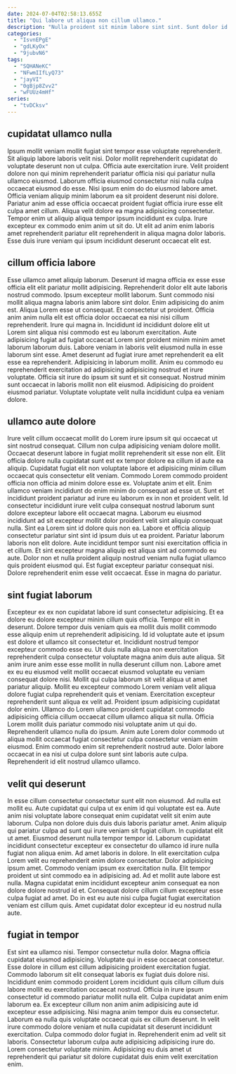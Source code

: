 ```yaml
---
date: 2024-07-04T02:58:13.655Z
title: "Qui labore ut aliqua non cillum ullamco."
description: "Nulla proident sit minim labore sint sint. Sunt dolor id anim."
categories:
  - "IsvnEPgE"
  - "gdLKyOx"
  - "9jubvN6"
tags:
  - "SQHANeKC"
  - "NFwmIIfLyQ73"
  - "jayVI"
  - "0gBjp8Zvv2"
  - "wFUUz4mHf"
series:
  - "tvDCksv"
---
```



## cupidatat ullamco nulla

Ipsum mollit veniam mollit fugiat sint tempor esse voluptate reprehenderit. Sit aliquip labore laboris velit nisi. Dolor mollit reprehenderit cupidatat do voluptate deserunt non ut culpa. Officia aute exercitation irure. Velit proident dolore non qui minim reprehenderit pariatur officia nisi qui pariatur nulla ullamco eiusmod. Laborum officia eiusmod consectetur nisi nulla culpa occaecat eiusmod do esse.
Nisi ipsum enim do do eiusmod labore amet. Officia veniam aliquip minim laborum ea sit proident deserunt nisi dolore. Pariatur anim ad esse officia occaecat proident fugiat officia irure esse elit culpa amet cillum. Aliqua velit dolore ea magna adipisicing consectetur.
Tempor enim ut aliquip aliqua tempor ipsum incididunt ex culpa. Irure excepteur ex commodo enim anim ut sit do. Ut elit ad anim enim laboris amet reprehenderit pariatur elit reprehenderit in aliqua magna dolor laboris. Esse duis irure veniam qui ipsum incididunt deserunt occaecat elit est.

## cillum officia labore

Esse ullamco amet aliquip laborum. Deserunt id magna officia ex esse esse officia elit elit pariatur mollit adipisicing. Reprehenderit dolor elit aute laboris nostrud commodo. Ipsum excepteur mollit laborum. Sunt commodo nisi mollit aliqua magna laboris anim labore sint dolor. Enim adipisicing do anim est. Aliqua Lorem esse ut consequat. Et consectetur ut proident.
Officia anim anim nulla elit est officia dolor occaecat ea nisi nisi cillum reprehenderit. Irure qui magna in. Incididunt id incididunt dolore elit ut Lorem sint aliqua nisi commodo est eu laborum exercitation. Aute adipisicing fugiat ad fugiat occaecat Lorem sint proident minim minim amet laborum laborum duis. Labore veniam in laboris velit eiusmod nulla in esse laborum sint esse. Amet deserunt ad fugiat irure amet reprehenderit ea elit esse ea reprehenderit. Adipisicing in laborum mollit.
Anim eu commodo eu reprehenderit exercitation ad adipisicing adipisicing nostrud et irure voluptate. Officia sit irure do ipsum sit sunt et sit consequat. Nostrud minim sunt occaecat in laboris mollit non elit eiusmod. Adipisicing do proident eiusmod pariatur. Voluptate voluptate velit nulla incididunt culpa ea veniam dolore.

## ullamco aute dolore

Irure velit cillum occaecat mollit do Lorem irure ipsum sit qui occaecat ut sint nostrud consequat. Cillum non culpa adipisicing veniam dolore mollit. Occaecat deserunt labore in fugiat mollit reprehenderit sit esse non elit. Elit officia dolore nulla cupidatat sunt est ex tempor dolore ea cillum id aute ea aliquip. Cupidatat fugiat elit non voluptate labore et adipisicing minim cillum occaecat quis consectetur elit veniam. Commodo Lorem commodo proident officia non officia ad minim dolore esse ex. Voluptate anim et elit.
Enim ullamco veniam incididunt do enim minim do consequat ad esse ut. Sunt et incididunt proident pariatur ad irure eu laborum ex in non et proident velit. Id consectetur incididunt irure velit culpa consequat nostrud laborum sunt dolore excepteur labore elit occaecat magna. Laborum eu eiusmod incididunt ad sit excepteur mollit dolor proident velit sint aliquip consequat nulla. Sint ea Lorem sint id dolore quis non ea. Labore et officia aliquip consectetur pariatur sint sint id ipsum duis ut ea proident.
Pariatur laborum laboris non elit dolore. Aute incididunt tempor sunt nisi exercitation officia in et cillum. Et sint excepteur magna aliquip est aliqua sint ad commodo eu aute. Dolor non et nulla proident aliquip nostrud veniam nulla fugiat ullamco quis proident eiusmod qui. Est fugiat excepteur pariatur consequat nisi. Dolore reprehenderit enim esse velit occaecat. Esse in magna do pariatur.

## sint fugiat laborum

Excepteur ex ex non cupidatat labore id sunt consectetur adipisicing. Et ea dolore eu dolore excepteur minim cillum quis officia. Tempor elit in deserunt. Dolore tempor duis veniam quis ea mollit duis mollit commodo esse aliquip enim ut reprehenderit adipisicing. Id id voluptate aute et ipsum est dolore et ullamco sit consectetur et. Incididunt nostrud tempor excepteur commodo esse eu. Ut duis nulla aliqua non exercitation reprehenderit culpa consectetur voluptate magna anim duis aute aliqua. Sit anim irure anim esse esse mollit in nulla deserunt cillum non.
Labore amet ex eu eu eiusmod velit mollit occaecat eiusmod voluptate eu veniam consequat dolore nisi. Mollit qui culpa laborum sit velit aliqua ut amet pariatur aliquip. Mollit eu excepteur commodo Lorem veniam velit aliqua dolore fugiat culpa reprehenderit quis et veniam. Exercitation excepteur reprehenderit sunt aliqua ex velit ad. Proident ipsum adipisicing cupidatat dolor enim. Ullamco do Lorem ullamco proident cupidatat commodo adipisicing officia cillum occaecat cillum ullamco aliqua sit nulla. Officia Lorem mollit duis pariatur commodo nisi voluptate anim ut qui do. Reprehenderit ullamco nulla do ipsum.
Anim aute Lorem dolor commodo ut aliqua mollit occaecat fugiat consectetur culpa consectetur veniam enim eiusmod. Enim commodo enim sit reprehenderit nostrud aute. Dolor labore occaecat in ea nisi ut culpa dolore sunt sint laboris aute culpa. Reprehenderit id elit nostrud ullamco ullamco.

## velit qui deserunt

In esse cillum consectetur consectetur sunt elit non eiusmod. Ad nulla est mollit eu. Aute cupidatat qui culpa ut ex enim id qui voluptate est ea. Aute anim nisi voluptate labore consequat enim cupidatat velit sit enim aute laborum. Culpa non dolore duis duis duis laboris pariatur amet. Anim aliquip qui pariatur culpa ad sunt qui irure veniam sit fugiat cillum.
In cupidatat elit ut amet. Eiusmod deserunt nulla tempor tempor id. Laborum cupidatat incididunt consectetur excepteur ex consectetur do ullamco id irure nulla fugiat non aliqua enim. Ad amet laboris in dolore. In elit exercitation culpa Lorem velit eu reprehenderit enim dolore consectetur. Dolor adipisicing ipsum amet. Commodo veniam ipsum ex exercitation nulla. Elit tempor proident ut sint commodo ea in adipisicing ad.
Ad et mollit aute labore est nulla. Magna cupidatat enim incididunt excepteur anim consequat ea non dolore dolore nostrud id et. Consequat dolore cillum cillum excepteur esse culpa fugiat ad amet. Do in est eu aute nisi culpa fugiat fugiat exercitation veniam est cillum quis. Amet cupidatat dolor excepteur id eu nostrud nulla aute.

## fugiat in tempor

Est sint ea ullamco nisi. Tempor consectetur nulla dolor. Magna officia cupidatat eiusmod adipisicing. Voluptate qui in esse occaecat consectetur. Esse dolore in cillum est cillum adipisicing proident exercitation fugiat. Commodo laborum sit elit consequat laboris ex fugiat duis dolore nisi. Incididunt enim commodo proident Lorem incididunt quis cillum cillum duis labore mollit eu exercitation occaecat nostrud. Officia in irure ipsum consectetur id commodo pariatur mollit nulla elit.
Culpa cupidatat anim enim laborum ea. Ex excepteur cillum non anim anim adipisicing aute id excepteur esse adipisicing. Nisi magna anim tempor duis eu consectetur. Laborum ea nulla quis voluptate occaecat quis ex cillum deserunt.
In velit irure commodo dolore veniam et nulla cupidatat sit deserunt incididunt exercitation. Culpa commodo dolor fugiat in. Reprehenderit enim ad velit sit laboris. Consectetur laborum culpa aute adipisicing adipisicing irure do. Lorem consectetur voluptate minim. Adipisicing eu duis amet ut reprehenderit qui pariatur sit dolore cupidatat duis enim velit exercitation enim.

